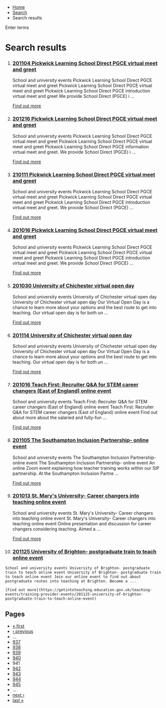 *   [Home](/)
*   [Search](/search)
*   Search results

Enter terms 

Search results
==============

1.  ### [201104 Pickwick Learning School Direct PGCE virtual meet and greet](https://getintoteaching.education.gov.uk/teaching-events/training-provider-events/201104-pickwick-learning-school-direct-pgce-virtual-meet-and-greet)
    
    School and university events Pickwick Learning School Direct PGCE virtual meet and greet Pickwick Learning School Direct PGCE virtual meet and greet Pickwick Learning School Direct PGCE introduction virtual meet and greet We provide School Direct (PGCE) i ...
    
    [Find out more](https://getintoteaching.education.gov.uk/teaching-events/training-provider-events/201104-pickwick-learning-school-direct-pgce-virtual-meet-and-greet)
    
2.  ### [201216 Pickwick Learning School Direct PGCE virtual meet and greet](https://getintoteaching.education.gov.uk/teaching-events/training-provider-events/201216-pickwick-learning-school-direct-pgce-virtual-meet-and-greet)
    
    School and university events Pickwick Learning School Direct PGCE virtual meet and greet Pickwick Learning School Direct PGCE virtual meet and greet Pickwick Learning School Direct PGCE information virtual meet and greet. We provide School Direct (PGCE) i ...
    
    [Find out more](https://getintoteaching.education.gov.uk/teaching-events/training-provider-events/201216-pickwick-learning-school-direct-pgce-virtual-meet-and-greet)
    
3.  ### [210111 Pickwick Learning School Direct PGCE virtual meet and greet](https://getintoteaching.education.gov.uk/teaching-events/training-provider-events/210111-pickwick-learning-school-direct-pgce-virtual-meet-and-greet)
    
    School and university events Pickwick Learning School Direct PGCE virtual meet and greet Pickwick Learning School Direct PGCE virtual meet and greet Pickwick Learning School Direct PGCE introduction virtual meet and greet. We provide School Direct (PGCE) ...
    
    [Find out more](https://getintoteaching.education.gov.uk/teaching-events/training-provider-events/210111-pickwick-learning-school-direct-pgce-virtual-meet-and-greet)
    
4.  ### [201016 Pickwick Learning School Direct PGCE virtual meet and greet](https://getintoteaching.education.gov.uk/teaching-events/training-provider-events/201016-pickwick-learning-school-direct-pgce-virtual-meet-and-greet)
    
    School and university events Pickwick Learning School Direct PGCE virtual meet and greet Pickwick Learning School Direct PGCE virtual meet and greet Pickwick Learning School Direct PGCE introduction virtual meet and greet. We provide School Direct (PGCE) ...
    
    [Find out more](https://getintoteaching.education.gov.uk/teaching-events/training-provider-events/201016-pickwick-learning-school-direct-pgce-virtual-meet-and-greet)
    
5.  ### [201030 University of Chichester virtual open day](https://getintoteaching.education.gov.uk/teaching-events/training-provider-events/201030-university-of-chichester-open-day)
    
    School and university events University of Chichester virtual open day University of Chichester virtual open day Our Virtual Open Day is a chance to learn more about your options and the best route to get into teaching. Our virtual open day is for both un ...
    
    [Find out more](https://getintoteaching.education.gov.uk/teaching-events/training-provider-events/201030-university-of-chichester-open-day)
    
6.  ### [201114 University of Chichester virtual open day](https://getintoteaching.education.gov.uk/teaching-events/training-provider-events/201114-university-of-chichester-open-day)
    
    School and university events University of Chichester virtual open day University of Chichester virtual open day Our Virtual Open Day is a chance to learn more about your options and the best route to get into teaching. Our virtual open day is for both un ...
    
    [Find out more](https://getintoteaching.education.gov.uk/teaching-events/training-provider-events/201114-university-of-chichester-open-day)
    
7.  ### [201016 Teach First: Recruiter Q&A for STEM career changers (East of England) online event](https://getintoteaching.education.gov.uk/teaching-events/training-provider-events/201016-teach-first-recruiter-qa-for-stem-career-changers-east-of-england-online-event)
    
    School and university events Teach First: Recruiter Q&A for STEM career changers (East of England) online event Teach First: Recruiter Q&A for STEM career changers (East of England) online event Find out about more about the salaried and fully-fun ...
    
    [Find out more](https://getintoteaching.education.gov.uk/teaching-events/training-provider-events/201016-teach-first-recruiter-qa-for-stem-career-changers-east-of-england-online-event)
    
8.  ### [201105 The Southampton Inclusion Partnership- online event](https://getintoteaching.education.gov.uk/teaching-events/training-provider-events/201105-the-southampton-inclusion-partnership-online-event)
    
    School and university events The Southampton Inclusion Partnership- online event The Southampton Inclusion Partnership- online event An online Zoom event explaining how teacher training works within our SIP partnership. At the Southampton Inclusion Partne ...
    
    [Find out more](https://getintoteaching.education.gov.uk/teaching-events/training-provider-events/201105-the-southampton-inclusion-partnership-online-event)
    
9.  ### [201013 St. Mary's University- Career changers into teaching online event](https://getintoteaching.education.gov.uk/teaching-events/training-provider-events/201013-st-marys-university-career-changers-into-teaching-online-event)
    
    School and university events St. Mary's University- Career changers into teaching online event St. Mary's University- Career changers into teaching online event Online presentation and discussion for career changers considering teaching. Aimed a ...
    
    [Find out more](https://getintoteaching.education.gov.uk/teaching-events/training-provider-events/201013-st-marys-university-career-changers-into-teaching-online-event)
    
10.  ### [201125 University of Brighton- postgraduate train to teach online event](https://getintoteaching.education.gov.uk/teaching-events/training-provider-events/201125-university-of-brighton-postgraduate-train-to-teach-online-event)
    
    School and university events University of Brighton- postgraduate train to teach online event University of Brighton- postgraduate train to teach online event Join our online event to find out about postgraduate routes into teaching at Brighton. Become a ...
    
    [Find out more](https://getintoteaching.education.gov.uk/teaching-events/training-provider-events/201125-university-of-brighton-postgraduate-train-to-teach-online-event)
    

Pages
-----

*   [« first](/search/site "Go to first page")
*   [‹ previous](/search/site?page=939 "Go to previous page")
*   …
*   [937](/search/site?page=936 "Go to page 937")
*   [938](/search/site?page=937 "Go to page 938")
*   [939](/search/site?page=938 "Go to page 939")
*   [940](/search/site?page=939 "Go to page 940")
*   941
*   [942](/search/site?page=941 "Go to page 942")
*   [943](/search/site?page=942 "Go to page 943")
*   [944](/search/site?page=943 "Go to page 944")
*   [945](/search/site?page=944 "Go to page 945")
*   …
*   [next ›](/search/site?page=941 "Go to next page")
*   [last »](/search/site?page=1032 "Go to last page")